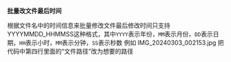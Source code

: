 **批量改文件最后时间**

根据文件名中的时间信息来批量修改文件最后修改时间只支持YYYYMMDD_HHMMSS这种格式，其中`YYYY`表示年份，`MM`表示月份，`DD`表示日期，`HH`表示小时，`MM`表示分钟，`SS`表示秒数 例如 IMG_20240303_002153.jpg 把代码中第四行里面的“文件路径”改为想要的路径
